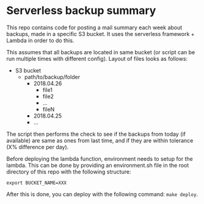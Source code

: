 
# Serverless backup summary

This repo contains code for posting a mail summary each week about backups, made in a specific S3 bucket.
It uses the serverless framework + Lambda in order to do this.

This assumes that all backups are located in same bucket (or script can be run multiple times with different config).
Layout of files looks as follows:

- S3 bucket
    - path/to/backup/folder
        - 2018.04.26
            - file1
            - file2
            - ...
            - fileN
        - 2018.04.25
        - ...

The script then performs the check to see if the backups from today (if available) are same as ones from last time,
and if they are within tolerance (X% difference per day).

Before deploying the lambda function, environment needs to setup for the lambda.
This can be done by providing an environment.sh file in the root directory of this repo with the following structure:

```
export BUCKET_NAME=XXX
```

After this is done, you can deploy with the following command: `make deploy`.

